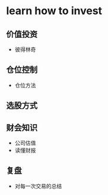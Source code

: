 # learn how to invest



## 价值投资

* 彼得林奇



## 仓位控制
* 仓位方法

## 选股方式



## 财会知识

* 公司估值
* 读懂财报



## 复盘

* 对每一次交易的总结
